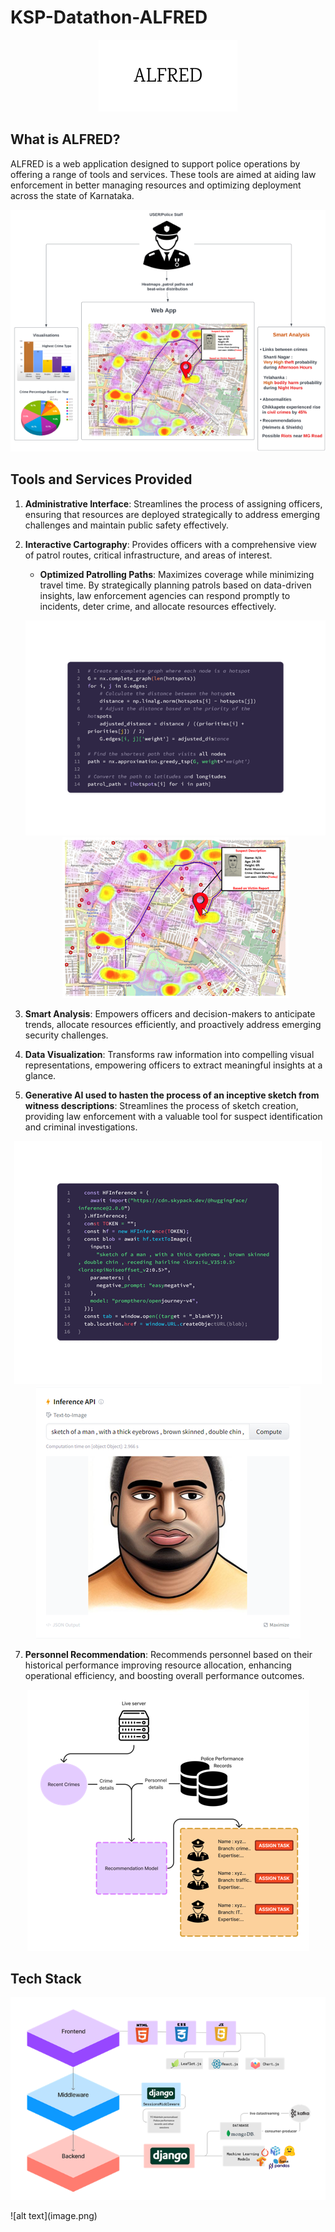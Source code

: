# KSP-Datathon-ALFRED

<p align='center'>
    <img src='/images/ALFRED.png' alt='ALFRED_logo'>
</p>

## What is ALFRED?
ALFRED is a web application designed to support police operations by offering a range of tools and services. These tools are aimed at aiding law enforcement in better managing resources and optimizing deployment across the state of Karnataka.

<p align='center'>
    <img src='/images/Basic_Design.png' alt='Basic_Design'>
</p>

## Tools and Services Provided
1. **Administrative Interface**: Streamlines the process of assigning officers, ensuring that resources are deployed strategically to address emerging challenges and maintain public safety effectively.

2. **Interactive Cartography**: Provides officers with a comprehensive view of patrol routes, critical infrastructure, and areas of interest.
    - **Optimized Patrolling Paths**: Maximizes coverage while minimizing travel time. By strategically planning patrols based on data-driven insights, law enforcement agencies can respond promptly to incidents, deter crime, and allocate resources effectively.
    <p align='center'>
        <img src='/images/tsp_code.png' alt='TSP_code'>
        <img src='/images/map.png' alt='Map'>
    </p>

3. **Smart Analysis**: Empowers officers and decision-makers to anticipate trends, allocate resources efficiently, and proactively address emerging security challenges.

4. **Data Visualization**: Transforms raw information into compelling visual representations, empowering officers to extract meaningful insights at a glance.

5. **Generative AI used to hasten the process of an inceptive sketch from witness descriptions**: Streamlines the process of sketch creation, providing law enforcement with a valuable tool for suspect identification and criminal investigations.
<p align='center'>
    <img src='/images/sketch_code.png' alt='Sketch_Code'>
    <img src='/images/example_sketch.png' alt='Example_Sketch'>
</p>

7. **Personnel Recommendation**: Recommends personnel based on their historical performance improving resource allocation, enhancing operational efficiency, and boosting overall performance outcomes.
<p align='center'>
    <img src='/images/personnel_rec.png' alt='Personnel_Recommendation_Model'>
</p>

## Tech Stack
<p align='center'>
    <img src='/images/Techstack.png' alt='Tech_Stack'>
</p>
![alt text](image.png)
